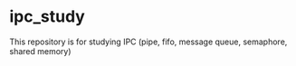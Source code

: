 # ipc_study
This repository is for studying IPC (pipe, fifo, message queue, semaphore, shared memory)
